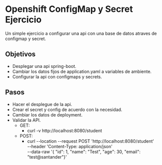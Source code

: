 # Openshift ConfigMap y Secret Ejercicio

Un simple ejercicio a configurar una api con una base de datos atraves de configmap y secret.

## Objetivos
- Desplegar una api spring-boot.
- Cambiar los datos fijos de application.yaml a variables de ambiente.
- Configurar la api con configmaps y secrets.

## Pasos
- Hacer el desplegue de la api.
- Crear el secret y config de acuerdo con la necesidad.
- Cambiar los datos de deployment.
- Validar la API.
    - GET:
        - curl -v http://localhost:8080/student
    - POST:
        - curl --location --request POST 'http://localhost:8080/student' \
                --header 'Content-Type: application/json' \
                --data-raw '{
                    "id": 1,
                    "name": "Test",
                    "age": 30,
                    "email": "test@santander"}'

    
